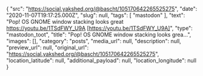 {
  "src": "https://social.yakshed.org/@bascht/105170642265525275",
  "date": "2020-11-07T19:17:25.000Z",
  "slug": null,
  "tags": [
    "mastodon"
  ],
  "text": "Pop! OS GNOME window stacking looks great https://youtu.be/1TSdFWY_U9A [https://youtu.be/1TSdFWY_U9A]",
  "type": "mastodon_toot",
  "title": "Pop! OS GNOME window stacking looks grea…",
  "images": [],
  "category": "posts",
  "media_url": null,
  "description": null,
  "preview_url": null,
  "original_url": "https://social.yakshed.org/@bascht/105170642265525275",
  "location_latitude": null,
  "additional_payload": null,
  "location_longitude": null
}